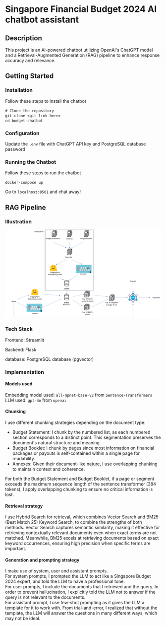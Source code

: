 # Singapore Financial Budget 2024 AI chatbot assistant

## Description

This project is an AI-powered chatbot utilizing OpenAI's ChatGPT model and a Retrieval-Augmented Generation (RAG) pipeline to enhance response accuracy and relevance.

## Getting Started
### Installation
Follow these steps to install the chatbot
```
# Clone the repository
git clone <git link here>
cd budget-chatbot
```
### Configuration

Update the `.env` file with ChatGPT API key and PostgreSQL database password

### Running the Chatbot

Follow these steps to run the chatbot
```
docker-compose up
```
Go to `localhost:8501` and chat away!

## RAG Pipeline
### Illustration
![RAG pipeline illustration](images/rag-pipeline.png)

### Tech Stack
Frontend: Streamlit

Backend: Flask

database: PostgreSQL database (pgvector)

### Implementation

#### Models used
Embedding model used: `all-mpnet-base-v2` from `Sentence-Transformers`\
LLM used: `gpt-4o` from `openai`

#### Chunking
I use different chunking strategies depending on the document type:

- Budget Statement: I chunk by the numbered list, as each numbered section corresponds to a distinct point. This segmentation preserves the document's natural structure and meaning.
- Budget Booklet: I chunk by pages since most information on financial packages or payouts is self-contained within a single page for readability.
- Annexes: Given their document-like nature, I use overlapping chunking to maintain context and coherence.

For both the Budget Statement and Budget Booklet, if a page or segment exceeds the maximum sequence length of the sentence transformer (384 tokens), I apply overlapping chunking to ensure no critical information is lost.

#### Retrieval strategy
I use Hybrid Search for retrieval, which combines Vector Search and BM25 (Best Match 25) Keyword Search, to combine the strengths of both methods. Vector Search captures semantic similarity, making it effective for retrieving contextually relevant documents even when exact terms are not matched. Meanwhile, BM25 excels at retrieving documents based on exact keyword occurrences, ensuring high precision when specific terms are important. 

#### Generation and prompting strategy
I make use of system, user and assistant prompts.\
For system prompts, I prompted the LLM to act like a Singapore Budget 2024 expert, and told the LLM to have a professional tone.\
For user prompts, I include the documents that I retrieved and the query. In order to prevent hallucination, I explicitly told the LLM not to answer if the query is not relevant to the documents. \
For assistant prompt, I use few-shot prompting as it gives the LLM a template for it to work with. From trial-and-error, I realized that without the template, the LLM will answer the questions in many different ways, which may not be ideal.

